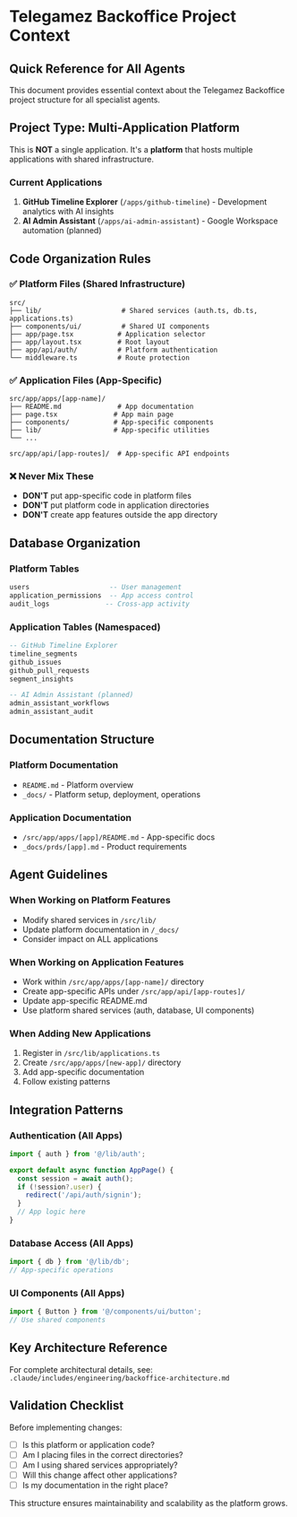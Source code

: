 # Telegamez Backoffice Project Context

## Quick Reference for All Agents

This document provides essential context about the Telegamez Backoffice project structure for all specialist agents.

## Project Type: Multi-Application Platform

This is **NOT** a single application. It's a **platform** that hosts multiple applications with shared infrastructure.

### Current Applications
1. **GitHub Timeline Explorer** (`/apps/github-timeline`) - Development analytics with AI insights
2. **AI Admin Assistant** (`/apps/ai-admin-assistant`) - Google Workspace automation (planned)

## Code Organization Rules

### ✅ Platform Files (Shared Infrastructure)
```
src/
├── lib/                    # Shared services (auth.ts, db.ts, applications.ts)
├── components/ui/          # Shared UI components  
├── app/page.tsx           # Application selector
├── app/layout.tsx         # Root layout
├── app/api/auth/          # Platform authentication
└── middleware.ts          # Route protection
```

### ✅ Application Files (App-Specific)
```
src/app/apps/[app-name]/
├── README.md              # App documentation
├── page.tsx              # App main page
├── components/           # App-specific components
├── lib/                  # App-specific utilities
└── ...

src/app/api/[app-routes]/  # App-specific API endpoints
```

### ❌ Never Mix These
- **DON'T** put app-specific code in platform files
- **DON'T** put platform code in application directories
- **DON'T** create app features outside the app directory

## Database Organization

### Platform Tables
```sql
users                    -- User management
application_permissions  -- App access control  
audit_logs              -- Cross-app activity
```

### Application Tables (Namespaced)
```sql
-- GitHub Timeline Explorer
timeline_segments
github_issues
github_pull_requests
segment_insights

-- AI Admin Assistant (planned)
admin_assistant_workflows
admin_assistant_audit
```

## Documentation Structure

### Platform Documentation
- `README.md` - Platform overview
- `_docs/` - Platform setup, deployment, operations

### Application Documentation  
- `/src/app/apps/[app]/README.md` - App-specific docs
- `_docs/prds/[app].md` - Product requirements

## Agent Guidelines

### When Working on Platform Features
- Modify shared services in `/src/lib/`
- Update platform documentation in `/_docs/`
- Consider impact on ALL applications

### When Working on Application Features
- Work within `/src/app/apps/[app-name]/` directory
- Create app-specific APIs under `/src/app/api/[app-routes]/`
- Update app-specific README.md
- Use platform shared services (auth, database, UI components)

### When Adding New Applications
1. Register in `/src/lib/applications.ts`
2. Create `/src/app/apps/[new-app]/` directory
3. Add app-specific documentation
4. Follow existing patterns

## Integration Patterns

### Authentication (All Apps)
```typescript
import { auth } from '@/lib/auth';

export default async function AppPage() {
  const session = await auth();
  if (!session?.user) {
    redirect('/api/auth/signin');
  }
  // App logic here
}
```

### Database Access (All Apps)
```typescript
import { db } from '@/lib/db';
// App-specific operations
```

### UI Components (All Apps)
```typescript
import { Button } from '@/components/ui/button';
// Use shared components
```

## Key Architecture Reference

For complete architectural details, see: `.claude/includes/engineering/backoffice-architecture.md`

## Validation Checklist

Before implementing changes:
- [ ] Is this platform or application code?
- [ ] Am I placing files in the correct directories?
- [ ] Am I using shared services appropriately?
- [ ] Will this change affect other applications?
- [ ] Is my documentation in the right place?

This structure ensures maintainability and scalability as the platform grows.